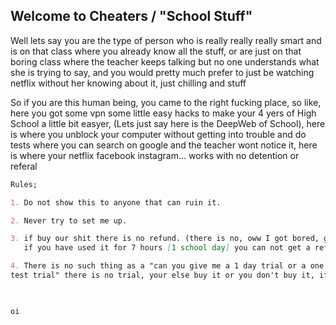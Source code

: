 ## Welcome to Cheaters / "School Stuff"

Well lets say you are the type of person who is really really really smart and is on that class where you already know all the stuff, or are just on that boring class where the teacher keeps talking but no one understands what she is trying to say, and you would pretty much prefer to just be watching netflix without her knowing about it, just chilling and stuff

So if you are this human being, you came to the right fucking place, so like, here you got some vpn some little easy hacks to make your 4 yers of High School a little bit easyer, (Lets just say here is the DeepWeb of School), here is where you unblock your computer without getting into trouble and do tests where you can search on google and the teacher wont notice it, here is where your netflix facebook instagram... works with no detention or referal


```markdown
Rules;

1. Do not show this to anyone that can ruin it.

2. Never try to set me up.

3. if buy our shit there is no refund. (there is no, oww I got bored, give me my money back)
   if you have used it for 7 hours [1 school day] you can not get a refund, from thre on

4. There is no such thing as a "can you give me a 1 day trial or a one week trial of on the day of my 
test trial" there is no trial, your else buy it or you don't buy it, if you won't buy it you won't have it.
 
```

```markdown

oi

```
